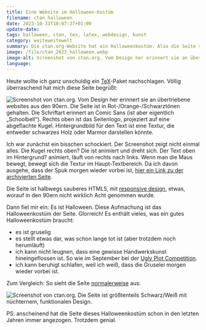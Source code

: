 ```yaml
---
title: Eine Website im Halloween-Kostüm
filename: ctan_halloween
date: 2023-10-31T10:07:37+01:00
update-date:
tags: halloween, ctan, tex, latex, webdesign, kunst
category: weiteweitewelt
summary: Die ctan.org-Website hat ein Halloweenkostüm. Also die Seite selber ist in ein Halloweenkostüm gekleidet
image: /file/ctan_2023_halloween.webp
image-alt: Screenshot von ctan.org. Vom Design her erinnert sie an übertriebene websites aus den 90ern. Die Seite ist in Rot-/Orange-/Schwarztönen gehalten. Die Schriftart erinnert an Comic Sans (ist aber eigentlich „Schoolbell“). Rechts oben ist das Seitenlogo, projeziert auf eine abgeflachte Kugel. Hintergrundbild für den Text ist eine Textur, die entweder schwarzes Holz oder Marmor darstellen könnte.
language:
---
```


Heute wollte ich ganz unschuldig ein [TeX](https://de.wikipedia.org/wiki/TeX)-Paket nachschlagen. Völlig überraschend hat mich diese Seite begrüßt:

![Screenshot von ctan.org. Vom Design her erinnert sie an übertriebene websites aus den 90ern. Die Seite ist in Rot-/Orange-/Schwarztönen gehalten. Die Schriftart erinnert an Comic Sans (ist aber eigentlich „Schoolbell“). Rechts oben ist das Seitenlogo, projeziert auf eine abgeflachte Kugel. Hintergrundbild für den Text ist eine Textur, die entweder schwarzes Holz oder Marmor darstellen könnte.](/file/ctan_2023_halloween.webp "Trick or Treat?")

Ich war zunächst ein bisschen schockiert. Der Screenshot zeigt nicht einmal alles. Die Kugel rechts oben? Die ist animiert und dreht sich. Der Text oben im Hintergrund? animiert, läuft von rechts nach links. Wenn man die Maus bewegt, bewegt sich die Textur im Haupt-Textbereich. Da ich davon ausgehe, dass der Spuk morgen wieder vorbei ist, [hier ein Link zu der archivierten Seite](https://web.archive.org/web/20231031062151/https://ctan.org/).

Die Seite ist halbwegs sauberes HTML5, mit [responsive design](https://de.wikipedia.org/wiki/Responsive_Webdesign), etwas, worauf in den 90ern nicht wirklich Acht genommen wurde.

Dann fiel mir ein: Es ist Halloween. Diese Aufmachung ist das Halloweenkostüm der Seite. Glorreich! Es enthält vieles, was ein gutes Halloweenkostüm braucht:

- es ist gruselig
- es stellt etwas dar, was schon lange tot ist (aber trotzdem noch herumläuft)
- ich kann nicht leugnen, dass eine gewisse Handwerkskunst hineingeflossen ist. So wie im September bei der [Ugly Plot Competition](/blogposts/ugly_plot_competition).
- ich kann beruhigt schlafen, weil ich weiß, dass die Gruselei morgen wieder vorbei ist.

Zum Vergleich: So sieht die Seite [normalerweise](https://web.archive.org/web/20231022175946/https://ctan.org/) aus:

![Screenshot von ctan.org. Die Seite ist größtenteils Schwarz/Weiß mit nüchternem, funktionalen Design.](/file/ctan_2023_regular.webp)

PS: anscheinend hat die Seite dieses Halloweenkostüm schon in den letzten Jahren immer angezogen. Trotzdem genial.
